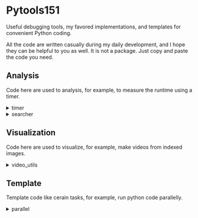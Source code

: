 # Pytools151

Useful debugging tools, my favored implementations, and templates for convenient Python coding.

All the code are written casually during my daily development, and I hope they can be helpful to you as well. It is not a package. Just copy and paste the code you need.

## Analysis

Code here are used to analysis, for example, to measure the runtime using a timer.

<details>
<summary>timer</summary>

Include a `Timer` class that simulates a stopwatch to measure the runtime of your code. It supports `lap` and `refresh` operations. You can log the time each time you lap or sum up the time spent in a certain interval inside a loop. See examples in the code.

</details>


<details>
<summary>searcher</summary>

Include two funny wrappers that catch your error messages and search online through Baidu or StackOverflow.

</details>


## Visualization

Code here are used to visualize, for example, make videos from indexed images.

<details>
<summary>video_utils</summary>

Include `video_slice` function to cut video with a certain time interval at a certain fps, and save as frame images.

</details>


## Template

Template code like cerain tasks, for example, run python code parallelly.

<details>
<summary>parallel</summary>

Include `parallel_run` function to run a function parallelly with a certain number of processes. This function is a good replacement for `for-in-range` if each iteration is independent and time-consuming.

</details>